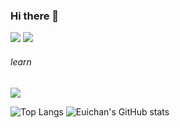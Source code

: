 ### Hi there 👋
<a href="https://www.notion.so/1-2-e9b9f7df55284d8db2adccec72d81b43" target="_blank"><img src="https://img.shields.io/badge/Notion-black?style=notion&logo=notion&logoColor=white"/></a>
<a href="https://mail.google.com/mail/?view=cm&amp;fs=1&amp;to=zxcasdqwer38@gmail.com" target="_blank"><img src="https://img.shields.io/badge/Gmail-EA4335?style=gmail&logo=gmail&logoColor=white"/></a>
<!--
주석임
-->
###### learn
<img src="https://img.shields.io/badge/python-3776AB?style=python&logo=python&logoColor=white"/></a> 

<!--![Harlok's wakatime stats](https://github-readme-stats.vercel.app/api/wakatime?username=euichansong)-->
![Top Langs](https://github-readme-stats.vercel.app/api/top-langs/?username=euichansong)
![Euichan's GitHub stats](https://github-readme-stats.vercel.app/api?username=euichansong&show_icons=true&theme=transparent&count_private=true)